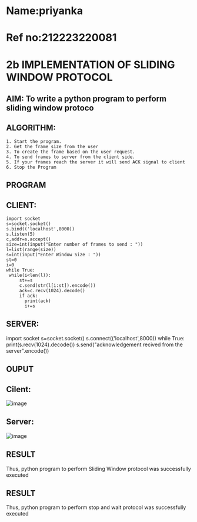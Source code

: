 # Name:priyanka
# Ref no:212223220081
# 2b IMPLEMENTATION OF SLIDING WINDOW PROTOCOL
## AIM: To write a python program to perform sliding window protoco
## ALGORITHM:
```
1. Start the program.
2. Get the frame size from the user
3. To create the frame based on the user request.
4. To send frames to server from the client side.
5. If your frames reach the server it will send ACK signal to client
6. Stop the Program
```
## PROGRAM
## CLIENT:
```
import socket
s=socket.socket()
s.bind(('localhost',8000))
s.listen(5)
c,addr=s.accept()
size=int(input("Enter number of frames to send : "))
l=list(range(size))
s=int(input("Enter Window Size : "))
st=0
i=0
while True:
 while(i<len(l)):
     st+=s
     c.send(str(l[i:st]).encode())
     ack=c.recv(1024).decode()
     if ack:
       print(ack)
       i+=s
```
## SERVER:
import socket
s=socket.socket()
s.connect(('localhost',8000))
while True: 
 print(s.recv(1024).decode())
 s.send("acknowledgement recived from the server".encode())
## OUPUT
## Cilent:
![image](https://github.com/priyankaarrr/2b_SLIDING_WINDOW_PROTOCOL/assets/147475464/63ecb3d7-ff3a-470c-a4a1-6cf9bc14039e)


## Server:
![image](https://github.com/priyankaarrr/2b_SLIDING_WINDOW_PROTOCOL/assets/147475464/90efeded-82d7-4519-9bbb-3b8f4f7f7e16)


## RESULT
Thus, python program to perform Sliding Window protocol was successfully executed

## RESULT
Thus, python program to perform stop and wait protocol was successfully executed
